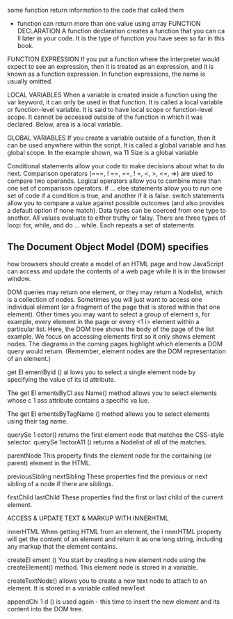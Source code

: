 some function return information to the code that called them
- function can return more than one value using array
FUNCTION DECLARATION
A function declaration creates a function that you
can ca ll later in your code. It is the type of function
you have seen so far in this book.

FUNCTION EXPRESSION
If you put a function where the interpreter would
expect to see an expression, then it is treated as an
expression, and it is known as a function expression.
In function expressions, the name is usually omitted.

LOCAL VARIABLES
When a variable is created inside a function using the
var keyword, it can only be used in that function.
It is called a local variable or function-level variable.
It is said to have local scope or function-level scope.
It cannot be accessed outside of the function in
which it was declared. Below, area is a local variable.

GLOBAL VARIABLES
If you create a variable outside of a function, then it
can be used anywhere within the script. It is called a
global variable and has global scope. In the example
shown, wa 11 Size is a global variable

Conditional statements allow your code to make
decisions about what to do next.
Comparison operators (===, ! ==, ==, ! =, <, >, <=, =>)
are used to compare two operands.
Logical operators allow you to combine more than one
set of comparison operators.
if ... else statements allow you to run one set of code
if a condition is true, and another if it is false.
switch statements allow you to compare a value
against possible outcomes (and also provides a default
option if none match).
Data types can be coerced from one type to another.
All values evaluate to either truthy or falsy.
There are three types of loop: for, while, and
do ... while. Each repeats a set of statements

## The Document Object Model (DOM) specifies
how browsers should create a model of an HTML
page and how JavaScript can access and update the
contents of a web page while it is in the browser window.

DOM queries may return one element, or they may return a Nodelist,
which is a collection of nodes.
Sometimes you will just want to access one
individual element (or a fragment of the page that
is stored within that one element). Other times you
may want to select a group of element s, for example,
every <hl> element in the page or every <1 i>
element within a particular list.
Here, the DOM tree shows the body of the page of
the list example. We focus on accessing elements
first so it only shows element nodes. The diagrams
in the coming pages highlight which elements a
DOM query would return. (Remember, element
nodes are the DOM representation of an element.)


get El ementByid () al lows you
to select a single element node
by specifying the value of its
id attribute.

The get El ementsByCl ass Name()
method allows you to select
elements whose c 1 ass attribute
contains a specific va lue.

The get El ementsByTagName ()
method allows you to select
elements using their tag name.

querySe 1 ector() returns
the first element node that
matches the CSS-style selector.
querySe 1ectorA11 () returns a
Nodelist of all of the matches.

parentNode
This property finds the element
node for the containing (or
parent) element in the HTML.

previousSibling
nextSibling
These properties find the
previous or next sibling of a node
if there are siblings.

firstChild
lastChild
These properties find the first or
last child of the current element.

ACCESS & UPDATE TEXT &
MARKUP WITH INNERHTML

innerHTML
When getting HTML from an
element, the i nnerHTML property
will get the content of an
element and return it as one long
string, including any markup that
the element contains.

createEl ement ()
You start by creating a new
element node using the
createElement() method.
This element node is stored
in a variable.

createTextNode() allows you to
create a new text node to attach
to an element. It is stored in a
variable called newText

appendChi 1 d () is used
again - this time to insert the
new element and its content into
the DOM tree.

























